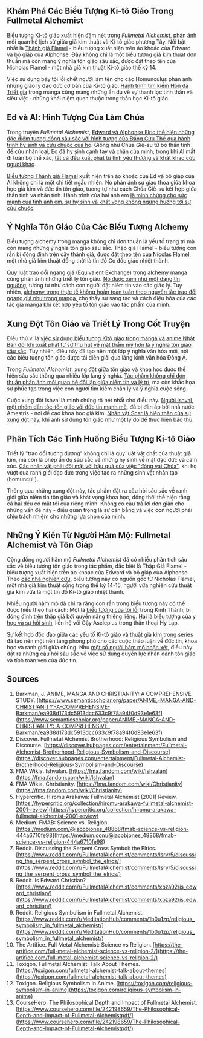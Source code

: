 ## Khám Phá Các Biểu Tượng Ki-tô Giáo Trong Fullmetal Alchemist

Biểu tượng Ki-tô giáo xuất hiện đậm nét trong *Fullmetal Alchemist*, phản ánh mối quan hệ lịch sử giữa giả kim thuật và Ki-tô giáo phương Tây. Nổi bật nhất là [Thánh giá Flamel](https://discover.hubpages.com/entertainment/Fullmetal-Alchemist-Brotherhood-Religious-Symbolism-and-Discourse) - biểu tượng xuất hiện trên áo khoác của Edward và bộ giáp của Alphonse. Đây không chỉ là một biểu tượng giả kim thuật đơn thuần mà còn mang ý nghĩa tôn giáo sâu sắc, được đặt theo tên của Nicholas Flamel - một nhà giả kim thuật Ki-tô giáo thế kỷ 14.

Việc sử dụng bảy tội lỗi chết người làm tên cho các Homunculus phản ánh những giáo lý đạo đức cơ bản của Ki-tô giáo. [Hành trình tìm kiếm Hòn đá Triết gia](https://www.reddit.com/r/MeditationHub/comments/1b0u1zp/religious_symbolism_in_fullmetal_alchemist/) trong manga cũng mang những ẩn dụ về sự thanh lọc tinh thần và siêu việt - những khái niệm quen thuộc trong thần học Ki-tô giáo.

## Ed và Al: Hình Tượng Của Làm Chúa

Trong truyện *Fullmetal Alchemist*, [Edward và Alphonse Elric thể hiện những đặc điểm tương đồng sâu sắc với hình tượng của Đấng Cứu Thế qua hành trình hy sinh và cứu chuộc của họ](https://hypercritic.org/collection/hiromu-arakawa-fullmetal-alchemist-2001-review). Giống như Chúa Giê-su từ bỏ thần tính để cứu nhân loại, Ed đã hy sinh cánh tay và chân của mình, trong khi Al mất đi toàn bộ thể xác, [tất cả đều xuất phát từ tình yêu thương và khát khao cứu người khác](https://toxigon.com/fullmetal-alchemist-talk-about-themes).

[Biểu tượng Thánh giá Flamel](https://discover.hubpages.com/entertainment/Fullmetal-Alchemist-Brotherhood-Religious-Symbolism-and-Discourse) xuất hiện trên áo khoác của Ed và bộ giáp của Al không chỉ là một chi tiết ngẫu nhiên. Nó phản ánh sự giao thoa giữa khoa học giả kim và đức tin tôn giáo, tương tự như cách Chúa Giê-su kết hợp giữa thần tính và nhân tính. Hành trình của hai anh em [là minh chứng cho sức mạnh của tình anh em, sự hy sinh và khát vọng không ngừng hướng tới sự cứu chuộc](https://yearbook.lib.iastate.edu/ed-and-als-world).

## Ý Nghĩa Tôn Giáo Của Các Biểu Tượng Alchemy

Biểu tượng alchemy trong manga không chỉ đơn thuần là yếu tố trang trí mà còn mang những ý nghĩa tôn giáo sâu sắc. Thập giá Flamel - biểu tượng con rắn bị đóng đinh trên cây thánh giá, [được đặt theo tên của Nicolas Flamel](https://discover.hubpages.com/entertainment/Fullmetal-Alchemist-Brotherhood-Religious-Symbolism-and-Discourse), một nhà giả kim thuật đồng thời là tín đồ Cơ đốc giáo nhiệt thành.

Quy luật trao đổi ngang giá (Equivalent Exchange) trong alchemy manga cũng phản ánh những triết lý tôn giáo. [Nó được xem như một dạng tín ngưỡng](https://www.reddit.com/r/FullmetalAlchemist/comments/xbza92/is_edward_christian/), tương tự như cách con người đặt niềm tin vào các giáo lý. Tuy nhiên, [alchemy trong thực tế không hoàn toàn tuân theo nguyên tắc trao đổi ngang giá như trong manga](https://www.reddit.com/r/FullmetalAlchemist/comments/v688oo/the_alchemical_symbolism_in_fullmetal_alchemist/), cho thấy sự sáng tạo và cách điệu hóa của các tác giả manga khi kết hợp yếu tố tôn giáo vào tác phẩm của mình.

## Xung Đột Tôn Giáo và Triết Lý Trong Cốt Truyện

Điều thú vị là [việc sử dụng biểu tượng Kitô giáo trong manga và anime Nhật Bản đôi khi xuất phát từ sự thu hút về mặt thẩm mỹ hơn là ý nghĩa tôn giáo sâu sắc](https://www.reddit.com/r/Christianity/comments/na7d73/fullmetal_alchemist_brotherhood/). Tuy nhiên, điều này đã tạo nên một lớp ý nghĩa văn hóa mới, nơi các biểu tượng tôn giáo được tái diễn giải qua lăng kính văn hóa Đông Á.

Trong *Fullmetal Alchemist*, xung đột giữa tôn giáo và khoa học được thể hiện sâu sắc thông qua nhiều lớp lang ý nghĩa. [Tác phẩm không chỉ đơn thuần phản ánh mối quan hệ đối lập giữa niềm tin và lý trí](https://medium.com/@jacobjones_48868/fmab-science-vs-religion-444a6710fe98), mà còn khắc họa sự phức tạp trong việc con người tìm kiếm chân lý và ý nghĩa cuộc sống.

Cuộc xung đột Ishval là minh chứng rõ nét nhất cho điều này. [Người Ishval, một nhóm dân tộc-tôn giáo với đức tin mạnh mẽ](https://fma.fandom.com/wiki/Ishvalan), đã bị đàn áp bởi nhà nước Amestris - nơi đề cao khoa học giả kim. [Nhân vật Scar là hiện thân của sự xung đột này](https://the-artifice.com/full-metal-alchemist-science-vs-religion-2/), khi anh sử dụng tôn giáo như một lý do để thực hiện báo thù.

## Phân Tích Các Tình Huống Biểu Tượng Ki-tô Giáo

Triết lý "trao đổi tương đương" không chỉ là quy luật vật chất của thuật giả kim, mà còn là phép ẩn dụ sâu sắc về những hy sinh về mặt đạo đức và cảm xúc. [Các nhân vật phải đối mặt với hậu quả của việc "đóng vai Chúa"](https://www.coursehero.com/file/242198659/The-Philosophical-Depth-and-Impact-of-Fullmetal-Alchemistpdf/), khi họ vượt qua ranh giới đạo đức trong việc tạo ra những sinh vật nhân tạo (homunculi).

Thông qua những xung đột này, tác phẩm đặt ra câu hỏi sâu sắc về ranh giới giữa niềm tin tôn giáo và khát vọng khoa học, đồng thời thể hiện rằng cả hai đều có mặt tối của riêng mình. Không có câu trả lời đơn giản cho những vấn đề này - điều quan trọng là sự cân bằng và việc con người phải chịu trách nhiệm cho những lựa chọn của mình.

## Những Ý Kiến Từ Người Hâm Mộ: Fullmetal Alchemist và Tôn Giáp

Cộng đồng người hâm mộ *Fullmetal Alchemist* đã có nhiều phân tích sâu sắc về biểu tượng tôn giáo trong tác phẩm, đặc biệt là Thập Giá Flamel - biểu tượng xuất hiện trên áo khoác của Edward và bộ giáp của Alphonse. Theo [các nhà nghiên cứu](https://discover.hubpages.com/entertainment/Fullmetal-Alchemist-Brotherhood-Religious-Symbolism-and-Discourse), biểu tượng này có nguồn gốc từ Nicholas Flamel, một nhà giả kim thuật sống trong thế kỷ 14-15, người vừa nghiên cứu thuật giả kim vừa là một tín đồ Ki-tô giáo nhiệt thành.

Nhiều người hâm mộ đã chỉ ra rằng con rắn trong biểu tượng này có thể được hiểu theo hai cách: Một là [biểu tượng của tội lỗi](https://www.reddit.com/r/FullmetalAlchemist/comments/lsrvr5/discussing_the_serpent_cross_symbol_the_elrics/) trong Kinh Thánh, bị đóng đinh trên thập giá bởi quyền năng thiêng liêng. Hai là [biểu tượng của y học và sự hồi sinh](https://www.reddit.com/r/FullmetalAlchemist/comments/v688oo/the_alchemical_symbolism_in_fullmetal_alchemist/), liên hệ với Gậy Asclepius trong thần thoại Hy Lạp.

Sự kết hợp độc đáo giữa các yếu tố Ki-tô giáo và thuật giả kim trong series đã tạo nên một nền tảng phong phú cho các cuộc thảo luận về đức tin, khoa học và ranh giới giữa chúng. Như [một số người hâm mộ nhận xét](https://www.reddit.com/r/MeditationHub/comments/1b0u1zp/religious_symbolism_in_fullmetal_alchemist/), điều này đặt ra những câu hỏi sâu sắc về việc sử dụng quyền lực nhân danh tôn giáo và tính toàn vẹn của đức tin.

## Sources
1. Barkman, J. ANIME, MANGA AND CHRISTIANITY: A COMPREHENSIVE STUDY. [https://www.semanticscholar.org/paper/ANIME,-MANGA-AND-CHRISTIANITY:-A-COMPREHENSIVE-Barkman/ea938d173dc5913dcc633c9f78a94f0d93e1e63f](https://www.semanticscholar.org/paper/ANIME,-MANGA-AND-CHRISTIANITY:-A-COMPREHENSIVE-Barkman/ea938d173dc5913dcc633c9f78a94f0d93e1e63f)
2. Discover. Fullmetal Alchemist Brotherhood: Religious Symbolism and Discourse. [https://discover.hubpages.com/entertainment/Fullmetal-Alchemist-Brotherhood-Religious-Symbolism-and-Discourse](https://discover.hubpages.com/entertainment/Fullmetal-Alchemist-Brotherhood-Religious-Symbolism-and-Discourse)
3. FMA Wikia. Ishvalan. [https://fma.fandom.com/wiki/Ishvalan](https://fma.fandom.com/wiki/Ishvalan)
4. FMA Wikia. Christianity. [https://fma.fandom.com/wiki/Christianity](https://fma.fandom.com/wiki/Christianity)
5. Hypercritic. Hiromu Arakawa: Fullmetal Alchemist (2001) Review. [https://hypercritic.org/collection/hiromu-arakawa-fullmetal-alchemist-2001-review](https://hypercritic.org/collection/hiromu-arakawa-fullmetal-alchemist-2001-review)
6. Medium. FMAB: Science vs. Religion. [https://medium.com/@jacobjones_48868/fmab-science-vs-religion-444a6710fe98](https://medium.com/@jacobjones_48868/fmab-science-vs-religion-444a6710fe98)
7. Reddit. Discussing the Serpent Cross Symbol: the Elrics. [https://www.reddit.com/r/FullmetalAlchemist/comments/lsrvr5/discussing_the_serpent_cross_symbol_the_elrics/](https://www.reddit.com/r/FullmetalAlchemist/comments/lsrvr5/discussing_the_serpent_cross_symbol_the_elrics/)
8. Reddit. Is Edward Christian? [https://www.reddit.com/r/FullmetalAlchemist/comments/xbza92/is_edward_christian/](https://www.reddit.com/r/FullmetalAlchemist/comments/xbza92/is_edward_christian/)
9. Reddit. Religious Symbolism in Fullmetal Alchemist. [https://www.reddit.com/r/MeditationHub/comments/1b0u1zp/religious_symbolism_in_fullmetal_alchemist/](https://www.reddit.com/r/MeditationHub/comments/1b0u1zp/religious_symbolism_in_fullmetal_alchemist/)
10. The Artifice. Full Metal Alchemist: Science vs Religion. [https://the-artifice.com/full-metal-alchemist-science-vs-religion-2/](https://the-artifice.com/full-metal-alchemist-science-vs-religion-2/)
11. Toxigon. Fullmetal Alchemist: Talk About Themes. [https://toxigon.com/fullmetal-alchemist-talk-about-themes](https://toxigon.com/fullmetal-alchemist-talk-about-themes)
12. Toxigon. Religious Symbolism in Anime. [https://toxigon.com/religious-symbolism-in-anime](https://toxigon.com/religious-symbolism-in-anime)
13. CourseHero. The Philosophical Depth and Impact of Fullmetal Alchemist. [https://www.coursehero.com/file/242198659/The-Philosophical-Depth-and-Impact-of-Fullmetal-Alchemistpdf/](https://www.coursehero.com/file/242198659/The-Philosophical-Depth-and-Impact-of-Fullmetal-Alchemistpdf/)